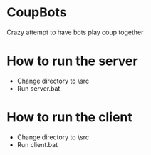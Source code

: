 # CoupBots
Crazy attempt to have bots play coup together

# How to run the server
- Change directory to \src
- Run server.bat

# How to run the client
- Change directory to \src
- Run client.bat